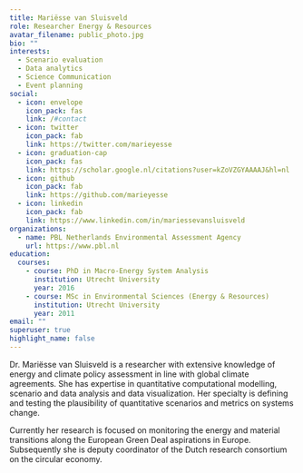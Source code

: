 ```yaml
---
title: Mariësse van Sluisveld
role: Researcher Energy & Resources
avatar_filename: public_photo.jpg
bio: ""
interests:
  - Scenario evaluation
  - Data analytics
  - Science Communication
  - Event planning
social:
  - icon: envelope
    icon_pack: fas
    link: /#contact
  - icon: twitter
    icon_pack: fab
    link: https://twitter.com/marieyesse
  - icon: graduation-cap
    icon_pack: fas
    link: https://scholar.google.nl/citations?user=kZoVZGYAAAAJ&hl=nl
  - icon: github
    icon_pack: fab
    link: https://github.com/marieyesse
  - icon: linkedin
    icon_pack: fab
    link: https://www.linkedin.com/in/mariessevansluisveld
organizations:
  - name: PBL Netherlands Environmental Assessment Agency
    url: https://www.pbl.nl
education:
  courses:
    - course: PhD in Macro-Energy System Analysis
      institution: Utrecht University
      year: 2016
    - course: MSc in Environmental Sciences (Energy & Resources)
      institution: Utrecht University
      year: 2011
email: ""
superuser: true
highlight_name: false
---
```

<!--StartFragment-->

Dr. Mariësse van Sluisveld is a researcher with extensive knowledge of energy and climate policy assessment in line with global climate agreements. She has expertise in quantitative computational modelling, scenario and data analysis and data visualization. Her specialty is defining and testing the plausibility of quantitative scenarios and metrics on systems change.

Currently her research is focused on monitoring the energy and material transitions along the European Green Deal aspirations in Europe. Subsequently she is deputy coordinator of the Dutch research consortium on the circular economy. 

<!--EndFragment-->